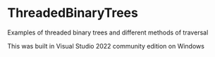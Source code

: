 # ThreadedBinaryTrees
Examples of threaded binary trees and different methods of traversal

This was built in Visual Studio 2022 community edition on Windows
